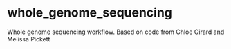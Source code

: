 # whole_genome_sequencing
 Whole genome sequencing workflow. Based on code from Chloe Girard and Melissa Pickett
